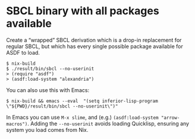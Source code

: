 # SBCL binary with all packages available

Create a “wrapped” SBCL derivation which is a drop-in replacement for regular SBCL, but which has every single possible package available for ASDF to load.

```
$ nix-build
$ ./result/bin/sbcl --no-userinit
> (require "asdf")
> (asdf:load-system "alexandria")
```

You can also use this with Emacs:

```
$ nix-build && emacs --eval  "(setq inferior-lisp-program \"${PWD}/result/bin/sbcl --no-userinit\")"
```

In Emacs you can use `M-x slime`, and (e.g.) `(asdf:load-system "arrow-macros")`. Adding the `--no-userinit` avoids loading Quicklisp, ensuring any system you load comes from Nix.
